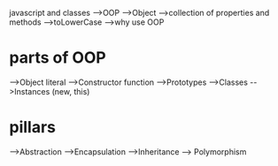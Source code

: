 javascript and classes
-->OOP
-->Object
-->collection of properties and methods
-->toLowerCase
-->why use OOP

# parts of OOP
-->Object literal
-->Constructor function
-->Prototypes
-->Classes
-->Instances (new, this)


# pillars
-->Abstraction
 -->Encapsulation 
 -->Inheritance 
--> Polymorphism